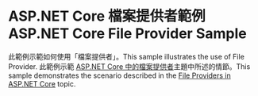 # <a name="aspnet-core-file-provider-sample"></a><span data-ttu-id="83e9d-101">ASP.NET Core 檔案提供者範例</span><span class="sxs-lookup"><span data-stu-id="83e9d-101">ASP.NET Core File Provider Sample</span></span>

<span data-ttu-id="83e9d-102">此範例示範如何使用「檔案提供者」。</span><span class="sxs-lookup"><span data-stu-id="83e9d-102">This sample illustrates the use of File Provider.</span></span> <span data-ttu-id="83e9d-103">此範例示範 [ASP.NET Core 中的檔案提供者](https://docs.microsoft.com/aspnet/core/fundamentals/file-providers)主題中所述的情節。</span><span class="sxs-lookup"><span data-stu-id="83e9d-103">This sample demonstrates the scenario described in the [File Providers in ASP.NET Core](https://docs.microsoft.com/aspnet/core/fundamentals/file-providers) topic.</span></span>
